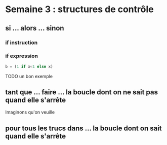 # Semaine 3 : structures de contrôle



## si ... alors ... sinon

### if instruction

### if expression

```python
b = (1 if x<1 else x)
```

TODO un bon exemple


## tant que ... faire ... la boucle dont on ne sait pas quand elle s'arrête

Imaginons qu'on veuille 


## pour tous les trucs dans ... la boucle dont on sait quand elle s'arrête



